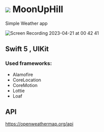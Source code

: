 # <img src="https://user-images.githubusercontent.com/43795921/233495109-2cea8072-e675-4ff4-a69f-684c7a91a047.png">  MoonUpHill


Simple Weather app

![Screen Recording 2023-04-21 at 00 42 41](https://user-images.githubusercontent.com/43795921/233483995-9bd851cb-ea63-46b1-8568-69b780d57c05.gif)

## Swift 5 , UIKit

### Used frameworks:

+ Alamofire
+ CoreLocation
+ CoreMotion
+ Lottie
+ Loaf

## API
https://openweathermap.org/api
